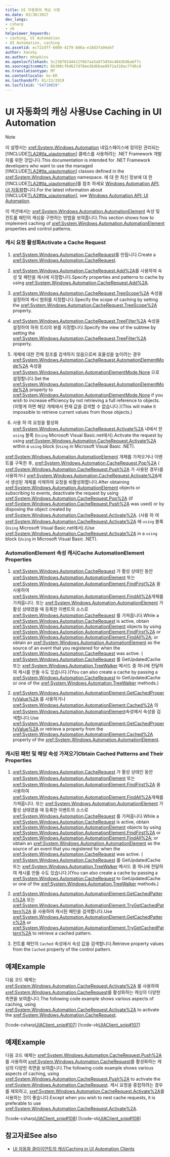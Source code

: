 ```yaml
---
title: UI 자동화의 캐싱 사용
ms.date: 03/30/2017
dev_langs:
- csharp
- vb
helpviewer_keywords:
- caching, UI Automation
- UI Automation, caching
ms.assetid: ec722dff-6009-4279-b86a-e18d3fa94ebf
author: Xansky
ms.author: mhopkins
ms.openlocfilehash: 5c238f01d4412f6b7aa5a8f3d54c4043b9babf7c
ms.sourcegitcommit: 6b308cf6d627d78ee36dbbae8972a310ac7fd6c8
ms.translationtype: MT
ms.contentlocale: ko-KR
ms.lasthandoff: 01/23/2019
ms.locfileid: "54710029"
---
```

# <a name="use-caching-in-ui-automation"></a><span data-ttu-id="e9227-102">UI 자동화의 캐싱 사용</span><span class="sxs-lookup"><span data-stu-id="e9227-102">Use Caching in UI Automation</span></span>
> [!NOTE]
>  <span data-ttu-id="e9227-103">이 설명서는 <xref:System.Windows.Automation> 네임스페이스에 정의된 관리되는 [!INCLUDE[TLA2#tla_uiautomation](../../../includes/tla2sharptla-uiautomation-md.md)] 클래스를 사용하려는 .NET Framework 개발자를 위한 것입니다.</span><span class="sxs-lookup"><span data-stu-id="e9227-103">This documentation is intended for .NET Framework developers who want to use the managed [!INCLUDE[TLA2#tla_uiautomation](../../../includes/tla2sharptla-uiautomation-md.md)] classes defined in the <xref:System.Windows.Automation> namespace.</span></span> <span data-ttu-id="e9227-104">에 대 한 최신 정보에 대 한 [!INCLUDE[TLA2#tla_uiautomation](../../../includes/tla2sharptla-uiautomation-md.md)]를 참조 하세요 [Windows Automation API: UI 자동화](https://go.microsoft.com/fwlink/?LinkID=156746)합니다.</span><span class="sxs-lookup"><span data-stu-id="e9227-104">For the latest information about [!INCLUDE[TLA2#tla_uiautomation](../../../includes/tla2sharptla-uiautomation-md.md)], see [Windows Automation API: UI Automation](https://go.microsoft.com/fwlink/?LinkID=156746).</span></span>  
  
 <span data-ttu-id="e9227-105">이 섹션에서는 <xref:System.Windows.Automation.AutomationElement> 속성 및 컨트롤 패턴의 캐싱을 구현하는 방법을 보여줍니다.</span><span class="sxs-lookup"><span data-stu-id="e9227-105">This section shows how to implement caching of <xref:System.Windows.Automation.AutomationElement> properties and control patterns.</span></span>  
  
### <a name="activate-a-cache-request"></a><span data-ttu-id="e9227-106">캐시 요청 활성화</span><span class="sxs-lookup"><span data-stu-id="e9227-106">Activate a Cache Request</span></span>  
  
1.  <span data-ttu-id="e9227-107"><xref:System.Windows.Automation.CacheRequest>를 만듭니다.</span><span class="sxs-lookup"><span data-stu-id="e9227-107">Create a <xref:System.Windows.Automation.CacheRequest>.</span></span>  
  
2.  <span data-ttu-id="e9227-108"><xref:System.Windows.Automation.CacheRequest.Add%2A>를 사용하여 속성 및 패턴을 캐시에 지정합니다.</span><span class="sxs-lookup"><span data-stu-id="e9227-108">Specify properties and patterns to cache by using <xref:System.Windows.Automation.CacheRequest.Add%2A>.</span></span>  
  
3.  <span data-ttu-id="e9227-109"><xref:System.Windows.Automation.CacheRequest.TreeScope%2A> 속성을 설정하여 캐시 범위를 지정합니다.</span><span class="sxs-lookup"><span data-stu-id="e9227-109">Specify the scope of caching by setting the <xref:System.Windows.Automation.CacheRequest.TreeScope%2A> property.</span></span>  
  
4.  <span data-ttu-id="e9227-110"><xref:System.Windows.Automation.CacheRequest.TreeFilter%2A> 속성을 설정하여 하위 트리의 뷰를 지정합니다.</span><span class="sxs-lookup"><span data-stu-id="e9227-110">Specify the view of the subtree by setting the <xref:System.Windows.Automation.CacheRequest.TreeFilter%2A> property.</span></span>  
  
5.  <span data-ttu-id="e9227-111">개체에 대한 전체 참조를 검색하지 않음으로써 효율성을 높이려는 경우 <xref:System.Windows.Automation.CacheRequest.AutomationElementMode%2A> 속성을 <xref:System.Windows.Automation.AutomationElementMode.None> 으로 설정합니다.</span><span class="sxs-lookup"><span data-stu-id="e9227-111">Set the <xref:System.Windows.Automation.CacheRequest.AutomationElementMode%2A> property to <xref:System.Windows.Automation.AutomationElementMode.None> if you wish to increase efficiency by not retrieving a full reference to objects.</span></span> <span data-ttu-id="e9227-112">(이렇게 하면 해당 개체에서 현재 값을 검색할 수 없습니다.)</span><span class="sxs-lookup"><span data-stu-id="e9227-112">(This will make it impossible to retrieve current values from those objects.)</span></span>  
  
6.  <span data-ttu-id="e9227-113">사용 하 여 요청을 활성화 <xref:System.Windows.Automation.CacheRequest.Activate%2A> 내에서 한 `using` 블록 (`Using` Microsoft Visual Basic.net에서).</span><span class="sxs-lookup"><span data-stu-id="e9227-113">Activate the request by using <xref:System.Windows.Automation.CacheRequest.Activate%2A> within a `using` block (`Using` in Microsoft Visual Basic .NET).</span></span>  
  
 <span data-ttu-id="e9227-114"><xref:System.Windows.Automation.AutomationElement> 개체를 가져오거나 이벤트를 구독한 후, <xref:System.Windows.Automation.CacheRequest.Pop%2A> ( <xref:System.Windows.Automation.CacheRequest.Push%2A> 가 사용된 경우)를 사용하거나 <xref:System.Windows.Automation.CacheRequest.Activate%2A>에서 생성된 개체를 삭제하여 요청을 비활성화합니다.</span><span class="sxs-lookup"><span data-stu-id="e9227-114">After obtaining <xref:System.Windows.Automation.AutomationElement> objects or subscribing to events, deactivate the request by using <xref:System.Windows.Automation.CacheRequest.Pop%2A> (if <xref:System.Windows.Automation.CacheRequest.Push%2A> was used) or by disposing the object created by <xref:System.Windows.Automation.CacheRequest.Activate%2A>.</span></span> <span data-ttu-id="e9227-115">(사용 하 여 <xref:System.Windows.Automation.CacheRequest.Activate%2A> 에 `using` 블록 (`Using` Microsoft Visual Basic.net에서).</span><span class="sxs-lookup"><span data-stu-id="e9227-115">(Use <xref:System.Windows.Automation.CacheRequest.Activate%2A> in a `using` block (`Using` in Microsoft Visual Basic .NET).</span></span>  
  
### <a name="cache-automationelement-properties"></a><span data-ttu-id="e9227-116">AutomationElement 속성 캐시</span><span class="sxs-lookup"><span data-stu-id="e9227-116">Cache AutomationElement Properties</span></span>  
  
1.  <span data-ttu-id="e9227-117"><xref:System.Windows.Automation.CacheRequest> 가 활성 상태인 동안 <xref:System.Windows.Automation.AutomationElement> 또는 <xref:System.Windows.Automation.AutomationElement.FindFirst%2A> 을 사용하여 <xref:System.Windows.Automation.AutomationElement.FindAll%2A>개체를 가져옵니다. 또는 <xref:System.Windows.Automation.AutomationElement> 가 활성 상태였을 때 등록한 이벤트의 소스로 <xref:System.Windows.Automation.CacheRequest> 를 가져옵니다.</span><span class="sxs-lookup"><span data-stu-id="e9227-117">While a <xref:System.Windows.Automation.CacheRequest> is active, obtain <xref:System.Windows.Automation.AutomationElement> objects by using <xref:System.Windows.Automation.AutomationElement.FindFirst%2A> or <xref:System.Windows.Automation.AutomationElement.FindAll%2A>; or obtain an <xref:System.Windows.Automation.AutomationElement> as the source of an event that you registered for when the <xref:System.Windows.Automation.CacheRequest> was active.</span></span> <span data-ttu-id="e9227-118">( <xref:System.Windows.Automation.CacheRequest> 를 GetUpdatedCache 또는 <xref:System.Windows.Automation.TreeWalker> 메서드 중 하나에 전달하여 캐시를 만들 수도 있습니다.)</span><span class="sxs-lookup"><span data-stu-id="e9227-118">(You can also create a cache by passing a <xref:System.Windows.Automation.CacheRequest> to GetUpdatedCache or one of the <xref:System.Windows.Automation.TreeWalker> methods.)</span></span>  
  
2.  <span data-ttu-id="e9227-119"><xref:System.Windows.Automation.AutomationElement.GetCachedPropertyValue%2A> 를 사용하거나 <xref:System.Windows.Automation.AutomationElement.Cached%2A> 의 <xref:System.Windows.Automation.AutomationElement>속성에서 속성을 검색합니다.</span><span class="sxs-lookup"><span data-stu-id="e9227-119">Use <xref:System.Windows.Automation.AutomationElement.GetCachedPropertyValue%2A> or retrieve a property from the <xref:System.Windows.Automation.AutomationElement.Cached%2A> property of the <xref:System.Windows.Automation.AutomationElement>.</span></span>  
  
### <a name="obtain-cached-patterns-and-their-properties"></a><span data-ttu-id="e9227-120">캐시된 패턴 및 해당 속성 가져오기</span><span class="sxs-lookup"><span data-stu-id="e9227-120">Obtain Cached Patterns and Their Properties</span></span>  
  
1.  <span data-ttu-id="e9227-121"><xref:System.Windows.Automation.CacheRequest> 가 활성 상태인 동안 <xref:System.Windows.Automation.AutomationElement> 또는 <xref:System.Windows.Automation.AutomationElement.FindFirst%2A> 을 사용하여 <xref:System.Windows.Automation.AutomationElement.FindAll%2A>개체를 가져옵니다. 또는 <xref:System.Windows.Automation.AutomationElement> 가 활성 상태였을 때 등록한 이벤트의 소스로 <xref:System.Windows.Automation.CacheRequest> 를 가져옵니다.</span><span class="sxs-lookup"><span data-stu-id="e9227-121">While a <xref:System.Windows.Automation.CacheRequest> is active, obtain <xref:System.Windows.Automation.AutomationElement> objects by using <xref:System.Windows.Automation.AutomationElement.FindFirst%2A> or <xref:System.Windows.Automation.AutomationElement.FindAll%2A>; or obtain an <xref:System.Windows.Automation.AutomationElement> as the source of an event that you registered for when the <xref:System.Windows.Automation.CacheRequest> was active.</span></span> <span data-ttu-id="e9227-122">( <xref:System.Windows.Automation.CacheRequest> 를 GetUpdatedCache 또는 <xref:System.Windows.Automation.TreeWalker> 메서드 중 하나에 전달하여 캐시를 만들 수도 있습니다.)</span><span class="sxs-lookup"><span data-stu-id="e9227-122">(You can also create a cache by passing a <xref:System.Windows.Automation.CacheRequest> to GetUpdatedCache or one of the <xref:System.Windows.Automation.TreeWalker> methods.)</span></span>  
  
2.  <span data-ttu-id="e9227-123"><xref:System.Windows.Automation.AutomationElement.GetCachedPattern%2A> 또는 <xref:System.Windows.Automation.AutomationElement.TryGetCachedPattern%2A> 을 사용하여 캐시된 패턴을 검색합니다.</span><span class="sxs-lookup"><span data-stu-id="e9227-123">Use <xref:System.Windows.Automation.AutomationElement.GetCachedPattern%2A> or <xref:System.Windows.Automation.AutomationElement.TryGetCachedPattern%2A> to retrieve a cached pattern.</span></span>  
  
3.  <span data-ttu-id="e9227-124">컨트롤 패턴의 `Cached` 속성에서 속성 값을 검색합니다.</span><span class="sxs-lookup"><span data-stu-id="e9227-124">Retrieve property values from the `Cached` property of the control pattern.</span></span>  
  
## <a name="example"></a><span data-ttu-id="e9227-125">예제</span><span class="sxs-lookup"><span data-stu-id="e9227-125">Example</span></span>  
 <span data-ttu-id="e9227-126">다음 코드 예제는 <xref:System.Windows.Automation.CacheRequest.Activate%2A> 를 사용하여 <xref:System.Windows.Automation.CacheRequest>를 활성화하는 캐싱의 다양한 측면을 보여줍니다.</span><span class="sxs-lookup"><span data-stu-id="e9227-126">The following code example shows various aspects of caching, using <xref:System.Windows.Automation.CacheRequest.Activate%2A> to activate the <xref:System.Windows.Automation.CacheRequest>.</span></span>  
  
 [!code-csharp[UIAClient_snip#107](../../../samples/snippets/csharp/VS_Snippets_Wpf/UIAClient_snip/CSharp/ClientForm.cs#107)]
 [!code-vb[UIAClient_snip#107](../../../samples/snippets/visualbasic/VS_Snippets_Wpf/UIAClient_snip/VisualBasic/ClientForm.vb#107)]  
  
## <a name="example"></a><span data-ttu-id="e9227-127">예제</span><span class="sxs-lookup"><span data-stu-id="e9227-127">Example</span></span>  
 <span data-ttu-id="e9227-128">다음 코드 예제는 <xref:System.Windows.Automation.CacheRequest.Push%2A> 를 사용하여 <xref:System.Windows.Automation.CacheRequest>를 활성화하는 캐싱의 다양한 측면을 보여줍니다.</span><span class="sxs-lookup"><span data-stu-id="e9227-128">The following code example shows various aspects of caching, using <xref:System.Windows.Automation.CacheRequest.Push%2A> to activate the <xref:System.Windows.Automation.CacheRequest>.</span></span> <span data-ttu-id="e9227-129">캐시 요청을 중첩하려는 경우를 제외하고, <xref:System.Windows.Automation.CacheRequest.Activate%2A>를 사용하는 것이 좋습니다.</span><span class="sxs-lookup"><span data-stu-id="e9227-129">Except when you wish to nest cache requests, it is preferable to use <xref:System.Windows.Automation.CacheRequest.Activate%2A>.</span></span>  
  
 [!code-csharp[UIAClient_snip#108](../../../samples/snippets/csharp/VS_Snippets_Wpf/UIAClient_snip/CSharp/ClientForm.cs#108)]
 [!code-vb[UIAClient_snip#108](../../../samples/snippets/visualbasic/VS_Snippets_Wpf/UIAClient_snip/VisualBasic/ClientForm.vb#108)]  
  
## <a name="see-also"></a><span data-ttu-id="e9227-130">참고자료</span><span class="sxs-lookup"><span data-stu-id="e9227-130">See also</span></span>
- [<span data-ttu-id="e9227-131">UI 자동화 클라이언트의 캐싱</span><span class="sxs-lookup"><span data-stu-id="e9227-131">Caching in UI Automation Clients</span></span>](../../../docs/framework/ui-automation/caching-in-ui-automation-clients.md)
